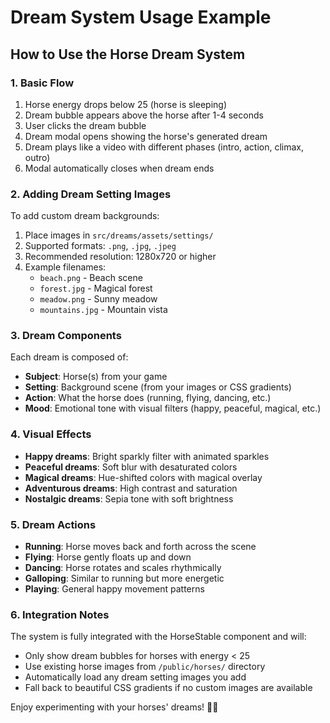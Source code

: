 # Dream System Usage Example

## How to Use the Horse Dream System

### 1. Basic Flow
1. Horse energy drops below 25 (horse is sleeping)
2. Dream bubble appears above the horse after 1-4 seconds
3. User clicks the dream bubble
4. Dream modal opens showing the horse's generated dream
5. Dream plays like a video with different phases (intro, action, climax, outro)
6. Modal automatically closes when dream ends

### 2. Adding Dream Setting Images
To add custom dream backgrounds:

1. Place images in `src/dreams/assets/settings/`
2. Supported formats: `.png`, `.jpg`, `.jpeg`
3. Recommended resolution: 1280x720 or higher
4. Example filenames:
   - `beach.png` - Beach scene
   - `forest.jpg` - Magical forest
   - `meadow.png` - Sunny meadow
   - `mountains.jpg` - Mountain vista

### 3. Dream Components
Each dream is composed of:
- **Subject**: Horse(s) from your game
- **Setting**: Background scene (from your images or CSS gradients)
- **Action**: What the horse does (running, flying, dancing, etc.)
- **Mood**: Emotional tone with visual filters (happy, peaceful, magical, etc.)

### 4. Visual Effects
- **Happy dreams**: Bright sparkly filter with animated sparkles
- **Peaceful dreams**: Soft blur with desaturated colors
- **Magical dreams**: Hue-shifted colors with magical overlay
- **Adventurous dreams**: High contrast and saturation
- **Nostalgic dreams**: Sepia tone with soft brightness

### 5. Dream Actions
- **Running**: Horse moves back and forth across the scene
- **Flying**: Horse gently floats up and down
- **Dancing**: Horse rotates and scales rhythmically
- **Galloping**: Similar to running but more energetic
- **Playing**: General happy movement patterns

### 6. Integration Notes
The system is fully integrated with the HorseStable component and will:
- Only show dream bubbles for horses with energy < 25
- Use existing horse images from `/public/horses/` directory
- Automatically load any dream setting images you add
- Fall back to beautiful CSS gradients if no custom images are available

Enjoy experimenting with your horses' dreams! 🐎✨